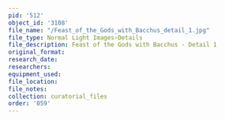 ```yaml
---
pid: '512'
object_id: '3108'
file_name: "/Feast_of_the_Gods_with_Bacchus_detail_1.jpg"
file_type: Normal Light Images›Details
file_description: Feast of the Gods with Bacchus - Detail 1
original_format:
research_date:
researchers:
equipment_used:
file_location:
file_notes:
collection: curatorial_files
order: '059'
---
```

